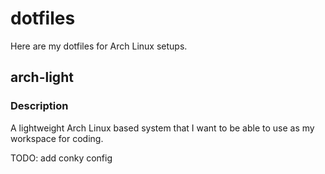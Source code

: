 # dotfiles
Here are my dotfiles for Arch Linux setups.
## arch-light
### Description
A lightweight Arch Linux based system that I want to be able to use as my workspace for coding.

TODO: add conky config
